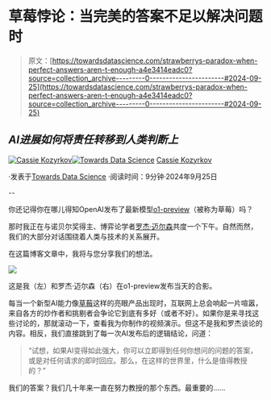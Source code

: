 # 草莓悖论：当完美的答案不足以解决问题时

> 原文：[https://towardsdatascience.com/strawberrys-paradox-when-perfect-answers-aren-t-enough-a4e3414eadc0?source=collection_archive---------0-----------------------#2024-09-25](https://towardsdatascience.com/strawberrys-paradox-when-perfect-answers-aren-t-enough-a4e3414eadc0?source=collection_archive---------0-----------------------#2024-09-25)

## *AI进展如何将责任转移到人类判断上*

[](https://kozyrkov.medium.com/?source=post_page---byline--a4e3414eadc0--------------------------------)[![Cassie Kozyrkov](../Images/ad18dd12979a4a3ec130bdf8b889af23.png)](https://kozyrkov.medium.com/?source=post_page---byline--a4e3414eadc0--------------------------------)[](https://towardsdatascience.com/?source=post_page---byline--a4e3414eadc0--------------------------------)[![Towards Data Science](../Images/a6ff2676ffcc0c7aad8aaf1d79379785.png)](https://towardsdatascience.com/?source=post_page---byline--a4e3414eadc0--------------------------------) [Cassie Kozyrkov](https://kozyrkov.medium.com/?source=post_page---byline--a4e3414eadc0--------------------------------)

·发表于[Towards Data Science](https://towardsdatascience.com/?source=post_page---byline--a4e3414eadc0--------------------------------) ·阅读时间：9分钟·2024年9月25日

--

你还记得你在哪儿得知OpenAI发布了最新模型[o1-preview](https://bit.ly/quaesita_ytstrawberry)（被称为草莓）吗？

那时我正在与诺贝尔奖得主、博弈论学者[罗杰·迈尔森](https://en.wikipedia.org/wiki/Roger_Myerson)共度一个下午。自然而然，我们的大部分对话围绕着人类与技术的关系展开。

在这篇博客文章中，我将与您分享我们的想法。

![](../Images/68eb21532a639cc6481cfca6fc5d7f0d.png)

这是我（左）和罗杰·迈尔森（右）在o1-preview发布当天的合影。

每当一个新型AI能力像[草莓](https://bit.ly/quaesita_ytstrawberry)这样的亮眼产品出现时，互联网上总会响起一片喧嚣，来自各方的炒作者和挑剔者会争论它到底有多好（或者不好）。如果你是来寻找这些讨论的，那就滚动一下，查看我为你制作的视频演示。但这不是我和罗杰谈论的内容。相反，我们直接跳到了每一次AI发布后的逻辑结论，问道：

> “试想，如果AI变得如此强大，你可以立即得到任何你想问的问题的答案，或是对任何请求的即时回应。那么，在这样的世界里，什么是值得教授的？”

我们的答案？我们几十年来一直在努力教授的那个东西。最重要的……
